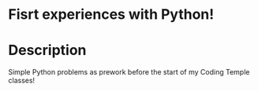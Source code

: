 # Fisrt experiences with Python!

# Description
Simple Python problems as prework before the start of my Coding Temple classes!
